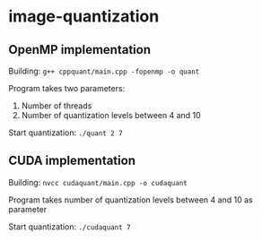 # image-quantization
## OpenMP implementation
Building: ```g++ cppquant/main.cpp -fopenmp -o quant```

Program takes two parameters:
1. Number of threads
2. Number of quantization levels between 4 and 10

Start quantization: ```./quant 2 7```

## CUDA implementation
Building: ```nvcc cudaquant/main.cpp -o cudaquant```

Program takes number of quantization levels between 4 and 10 as parameter

Start quantization: ```./cudaquant 7```
